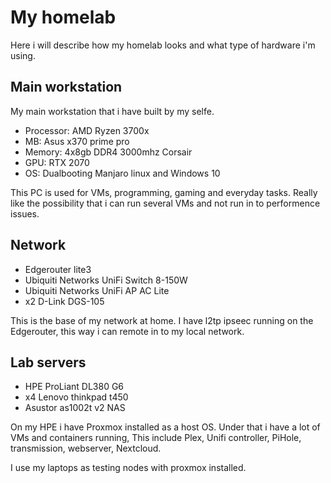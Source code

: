 # My homelab
Here i will describe how my homelab looks and what type of hardware i'm using.

## Main workstation
My main workstation that i have built by my selfe.

* Processor: AMD Ryzen 3700x
* MB: Asus x370 prime pro
* Memory: 4x8gb DDR4 3000mhz Corsair
* GPU: RTX 2070
* OS: Dualbooting Manjaro linux and Windows 10

This PC is used for VMs, programming, gaming and everyday tasks. Really like the possibility that i can run several VMs and not run in to performence issues. 

## Network

* Edgerouter lite3 
* Ubiquiti Networks UniFi Switch 8-150W
* Ubiquiti Networks UniFi AP AC Lite
* x2 D-Link DGS-105

This is the base of my network at home. I have l2tp ipseec running on the Edgerouter, this way i can remote in to my local network.

## Lab servers

* HPE ProLiant DL380 G6
* x4 Lenovo thinkpad t450
* Asustor as1002t v2 NAS

On my HPE i have Proxmox installed as a host OS. Under that i have a lot of VMs and containers running, This include Plex, Unifi controller, PiHole, transmission, webserver, Nextcloud.

I use my laptops as testing nodes with proxmox installed.

